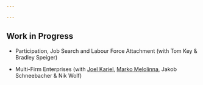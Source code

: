 ```yaml
---

---
```


## Work in Progress

- Participation, Job Search and Labour Force Attachment (with Tom Key & Bradley Speiger)

- Multi-Firm Enterprises (with [Joel Kariel](https://www.joelkariel.com/), [Marko Melolinna](https://www.bankofengland.co.uk/research/researchers/marko-melolinna), Jakob Schneebacher & Nik Wolf)